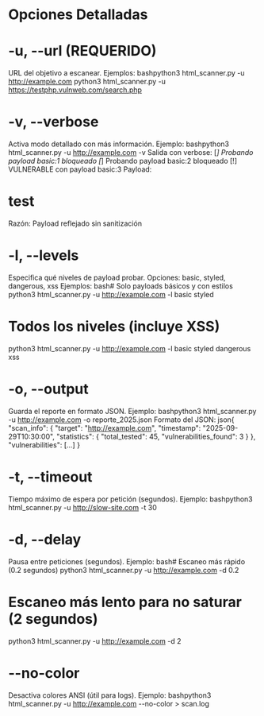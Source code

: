 # Opciones Detalladas
# -u, --url (REQUERIDO)
URL del objetivo a escanear.
Ejemplos:
bashpython3 html_scanner.py -u http://example.com
python3 html_scanner.py -u https://testphp.vulnweb.com/search.php


# -v, --verbose
Activa modo detallado con más información.
Ejemplo:
bashpython3 html_scanner.py -u http://example.com -v
Salida con verbose:
[*] Probando payload basic:1 bloqueado
[*] Probando payload basic:2 bloqueado
[!] VULNERABLE con payload basic:3
  Payload: <h1>test</h1>
  Razón: Payload reflejado sin sanitización


# -l, --levels
Especifica qué niveles de payload probar.
Opciones: basic, styled, dangerous, xss
Ejemplos:
bash# Solo payloads básicos y con estilos
python3 html_scanner.py -u http://example.com -l basic styled

# Todos los niveles (incluye XSS)
python3 html_scanner.py -u http://example.com -l basic styled dangerous xss

# -o, --output
Guarda el reporte en formato JSON.
Ejemplo:
bashpython3 html_scanner.py -u http://example.com -o reporte_2025.json
Formato del JSON:
json{
  "scan_info": {
    "target": "http://example.com",
    "timestamp": "2025-09-29T10:30:00",
    "statistics": {
      "total_tested": 45,
      "vulnerabilities_found": 3
    }
  },
  "vulnerabilities": [...]
}
# -t, --timeout
Tiempo máximo de espera por petición (segundos).
Ejemplo:
bashpython3 html_scanner.py -u http://slow-site.com -t 30

# -d, --delay
Pausa entre peticiones (segundos).
Ejemplo:
bash# Escaneo más rápido (0.2 segundos)
python3 html_scanner.py -u http://example.com -d 0.2

# Escaneo más lento para no saturar (2 segundos)
python3 html_scanner.py -u http://example.com -d 2

# --no-color
Desactiva colores ANSI (útil para logs).
Ejemplo:
bashpython3 html_scanner.py -u http://example.com --no-color > scan.log